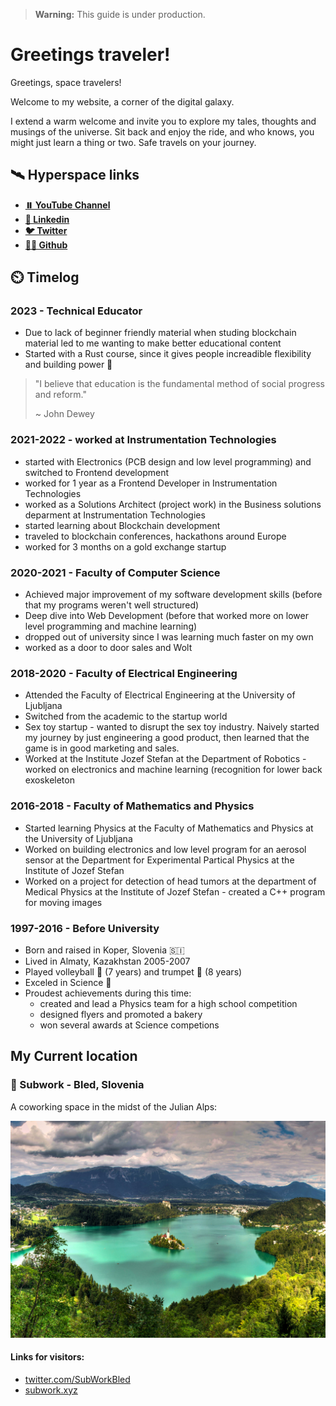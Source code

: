> **Warning:** This guide is under production.


# Greetings traveler!
Greetings, space travelers!

Welcome to my website, a corner of the digital galaxy. 

I extend a warm welcome and invite you to explore my tales, thoughts and musings of the universe. Sit back and enjoy the ride, and who knows, you might just learn a thing or two. Safe travels on your journey.


## 🛰️ Hyperspace links 

 - [**⏸️ YouTube Channel**](https://www.youtube.com/@PoppyseedDev)
 - [**🔗 Linkedin**](https://www.linkedin.com/in/auroramakovac/)
 - [**🐦 Twitter**](https://twitter.com/poppyseedDev)
 - [**🧑‍💻 Github**](https://github.com/poppyseedDev)

## ⏲️ Timelog

### 2023 - Technical Educator
* Due to lack of beginner friendly material when studing blockchain material led to me wanting to make better educational content 
* Started with a Rust course, since it gives people increadible flexibility and building power 💪

> "I believe that education is the fundamental method of social progress and reform."
>
> ~ John Dewey

### 2021-2022 - worked at Instrumentation Technologies
* started with Electronics (PCB design and low level programming) and switched to Frontend development
* worked for 1 year as a Frontend Developer in Instrumentation Technologies
* worked as a Solutions Architect (project work) in the Business solutions deparment at Instrumentation Technologies
* started learning about Blockchain development
* traveled to blockchain conferences, hackathons around Europe
* worked for 3 months on a gold exchange startup

### 2020-2021 - Faculty of Computer Science 
* Achieved major improvement of my software development skills (before that my programs weren't well structured)
* Deep dive into Web Development (before that worked more on lower level programming and machine learning)
* dropped out of university since I was learning much faster on my own
* worked as a door to door sales and Wolt

### 2018-2020 - Faculty of Electrical Engineering
* Attended the Faculty of Electrical Engineering at the University of Ljubljana
* Switched from the academic to the startup world
* Sex toy startup - wanted to disrupt the sex toy industry. Naively started my journey by just engineering a good product, then learned that the game is in good marketing and sales.
* Worked at the Institute Jozef Stefan at the Department of Robotics - worked on electronics and machine learning (recognition  for lower back exoskeleton
    
### 2016-2018 - Faculty of Mathematics and Physics
* Started learning Physics at the Faculty of Mathematics and Physics at the University of Ljubljana
* Worked on building electronics and low level program for an aerosol sensor at the Department for Experimental Partical Physics at the Institute of Jozef Stefan
* Worked on a project for detection of head tumors at the department of Medical Physics at the Institute of Jozef Stefan - created a C++ program for moving images

### 1997-2016 - Before University
* Born and raised in Koper, Slovenia 🇸🇮 
* Lived in Almaty, Kazakhstan 2005-2007
* Played volleyball 🏐 (7 years) and trumpet 🎺 (8 years)
* Exceled in Science 🔬
* Proudest achievements during this time:
	- created and lead a Physics team for a high school competition
	- designed flyers and promoted a bakery
	- won several awards at Science competions

## My Current location
### 📍 Subwork - Bled, Slovenia
A coworking space in the midst of the Julian Alps:

![Bled](./bled.jpeg)

#### Links for visitors:
*   [twitter.com/SubWorkBled](https://twitter.com/subworkBled)
*   [subwork.xyz](https://subwork.xyz/)

